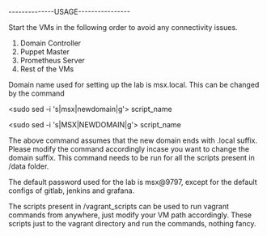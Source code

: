 --------------USAGE----------------

Start the VMs in the following order to avoid any connectivity issues.

1. Domain Controller
2. Puppet Master
3. Prometheus Server
4. Rest of the VMs

Domain name used for setting up the lab is msx.local. This can be changed by the command

<sudo sed -i 's|msx|newdomain|g'> script_name 

<sudo sed -i 's|MSX|NEWDOMAIN|g'> script_name

The above command assumes that the new domain ends with .local suffix. Please modify the command accordingly incase you want to change the domain suffix.
This command needs to be run for all the scripts present in /data folder. 

The default password used for the lab is msx@9797, except for the default configs of gitlab, jenkins and grafana.

The scripts present in /vagrant_scripts can be used to run vagrant commands from anywhere, just modify your VM path accordingly.
These scripts just <cd> to the vagrant directory and run the commands, nothing fancy.


